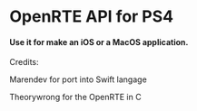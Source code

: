 # OpenRTE API for PS4

#### Use it for make an iOS or a MacOS application.

Credits:

Marendev for port into Swift langage

Theorywrong for the OpenRTE in C
